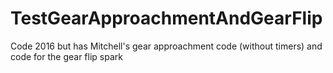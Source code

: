 # TestGearApproachmentAndGearFlip
Code 2016 but has Mitchell's gear approachment code (without timers) and code for the gear flip spark
